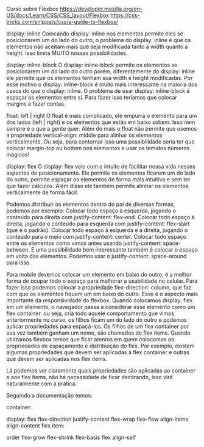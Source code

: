 Curso sobre Flexbox
https://developer.mozilla.org/en-US/docs/Learn/CSS/CSS_layout/Flexbox
https://css-tricks.com/snippets/css/a-guide-to-flexbox/

display: inline
Colocando display: inline nos elementos permite eles se posicionarem um do lado do outro, o problema do display: inline é que os elementos não aceitam mais que seja modificada tanto a width quanto a height. Isso limita MUITO nossas possibilidades.

display: inline-block
O display: inline-block permite os elementos se posicionarem um do lado do outro porém, diferentemente do display: inline ele permite que os elementos tenham sua width e height modificadas. Por esse motivo o display: inline-block é muito mais interessante na maioria dos casos do que o display: inline.
O problema de usar display: inline-block é espaçar os elementos entre si. Para fazer isso teríamos que colocar margins e fazer contas.

float: left | right
O float é mais complicado, ele empurra o elemento para um dos lados (left | right) e os elementos que estão em baixo sobem. Isso nem sempre é o que a gente quer. Além do mais o float não permite que usemos a propriedade vertical-align: middle para alinhar os elementos verticalmente. Ou seja, para contornar isso uma possibilidade seria ter que colocar margin-top ou bottom nos elementos e usar os temidos números mágicos!

display: flex
O display: flex veio com o intuito de facilitar nossa vida nesses aspectos de posicionamento. Ele permite os elementos ficarem um do lado do outro, permite espaçar os elementos de forma mais intuitiva e sem ter que fazer cálculos. Além disso ele também permite alinhar os elementos verticalmente de forma fácil.


Podemos distribuir os elementos dentro do pai de diversas formas, podemos por exemplo:
Colocar todo espaço à esquerda, jogando o conteúdo para direita com justify-content: flex-end.
Colocar todo espaço à direita, jogando o conteúdo para esquerda com justify-content: flex-start (que é o padrão).
Colocar todo espaço à esquerda e à direita, jogando o conteúdo para o meio com justify-content: center.
Colocar todo espaço entre os elementos como vimos antes usando justify-content: space-between.
E uma possibilidade bem interessante também é colocar o espaço em volta dos elementos. Podemos usar o justify-content: space-around para isso.

Para mobile devemos colocar um elemento em baixo do outro, é a melhor forma de ocupar todo o espaço para melhorar a usabilidade no celular. Para fazer isso podemos colocar a propriedade flex-direction: column, que faz com que os elementos fiquem um em baixo do outro. Esse é o aspecto mais importante da responsividade do flexbox. Quando colocamos display: flex em um elemento, o navegador passa a considerar esse elemento como um flex container, ou seja, cria todo aquele comportamento que vimos anteriormente no curso, os filhos ficam um do lado do outro e podemos aplicar propriedades para espaçá-los. Os filhos de um flex container por sua vez também ganham um nome, são chamados de flex items. Quando utilizamos flexbox temos que ficar atentos em quem colocamos as propriedades de espaçamento e distribuição do flex. Por exemplo, existem algumas propriedades que devem ser aplicadas à flex container e outras que devem ser aplicadas nos flex items.

Lá podemos ver claramente quais propriedades são aplicadas ao container e aos flex items, não há necessidade de ficar decorando, isso virá naturalmente com a prática.

Seguindo a documentação temos:

container:

display: flex
flex-direction
justify-content
flex-wrap
flex-flow
align-items
align-content
flex item:

order
flex-grow
flex-shrink
flex-basis
flex
align-self